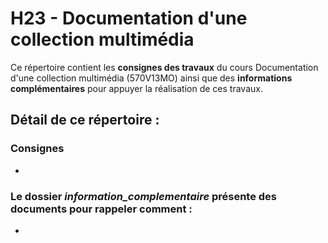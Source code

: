 # H23 - Documentation d'une collection multimédia

Ce répertoire contient les **consignes des travaux** du cours Documentation d'une collection multimédia (570V13MO) ainsi que des **informations complémentaires** pour appuyer la réalisation de ces travaux.

## Détail de ce répertoire :

### Consignes

- 

### Le dossier *information_complementaire* présente des documents pour rappeler comment :
- 
